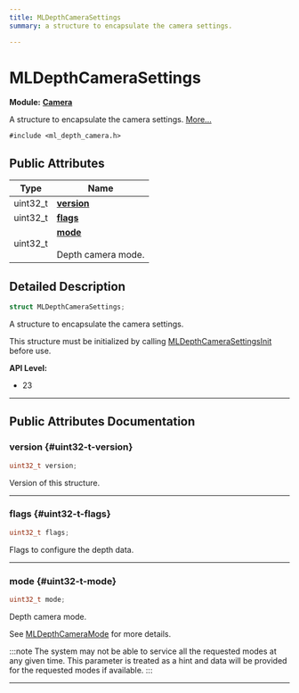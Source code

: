 ```yaml
---
title: MLDepthCameraSettings
summary: a structure to encapsulate the camera settings. 

---
```


# MLDepthCameraSettings

**Module:** **[Camera](/versioned_docs/version-22-Mar-2023/api-ref/api/Modules/group___camera/group___camera.md)**



A structure to encapsulate the camera settings.  [More...](#detailed-description)


`#include <ml_depth_camera.h>`

## Public Attributes

| Type           | Name           |
| -------------- | -------------- |
| uint32_t | **[version](/versioned_docs/version-22-Mar-2023/api-ref/api/Modules/group___camera/struct_m_l_depth_camera_settings.md#uint32-t-version)**  |
| uint32_t | **[flags](/versioned_docs/version-22-Mar-2023/api-ref/api/Modules/group___camera/struct_m_l_depth_camera_settings.md#uint32-t-flags)**  |
| uint32_t | **[mode](/versioned_docs/version-22-Mar-2023/api-ref/api/Modules/group___camera/struct_m_l_depth_camera_settings.md#uint32-t-mode)** <br></br>Depth camera mode.  |

## Detailed Description

```cpp
struct MLDepthCameraSettings;
```

A structure to encapsulate the camera settings. 

This structure must be initialized by calling [MLDepthCameraSettingsInit](/versioned_docs/version-22-Mar-2023/api-ref/api/Modules/group___camera/group___camera.md#void-mldepthcamerasettingsinit) before use.




**API Level:**
  * 23 




-----------
## Public Attributes Documentation

### version {#uint32-t-version}

```cpp
uint32_t version;
```


Version of this structure. 





-----------

### flags {#uint32-t-flags}

```cpp
uint32_t flags;
```


Flags to configure the depth data. 





-----------

### mode {#uint32-t-mode}

```cpp
uint32_t mode;
```

Depth camera mode. 

See [MLDepthCameraMode](/versioned_docs/version-22-Mar-2023/api-ref/api/Modules/group___camera/group___camera.md#enum-mldepthcameramode) for more details.



:::note
The system may not be able to service all the requested modes at any given time. This parameter is treated as a hint and data will be provided for the requested modes if available. 
:::



-----------


